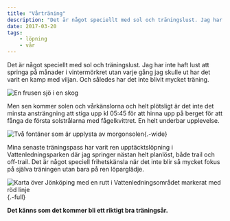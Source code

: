 ```yaml
---
title: "Vårträning"
description: "Det är något speciellt med sol och träningslust. Jag har inte haft lust att springa på månader i vintermörkret utan varje gång jag skulle…"
date: 2017-03-20
tags:
    - löpning
    - vår
---
```


Det är något speciellt med sol och träningslust. Jag har inte haft lust att springa på månader i vintermörkret utan varje gång jag skulle ut har det varit en kamp med viljan. Och således har det inte blivit mycket träning.

![En frusen sjö i en skog](17126593_691564817682981_6206851603899613184_n.jpg "Dammen i Vattenledningsparken är frusen")

Men sen kommer solen och vårkänslorna och helt plötsligt är det inte det minsta ansträngning att stiga upp kl 05:45 för att hinna upp på berget för att fånga de första solstrålarna med fågelkvittret. En helt underbar upplevelse.

![Två fontäner som är upplysta av morgonsolen](Gustav-Lindqvist_2017-03-11_3018-1.jpg){.-wide}

Mina senaste träningspass har varit ren upptäcktslöpning i Vattenledningsparken där jag springer nästan helt planlöst, både trail och off-trail. Det är något speciell frihetskänsla när det inte blir så mycket fokus på själva träningen utan bara på ren löparglädje.

![Karta över Jönköping med en rutt i Vattenledningsområdet markerat med röd linje](2017-03-20_19-20-40-1.jpg){.-full}

**Det känns som det kommer bli ett riktigt bra träningsår.**
